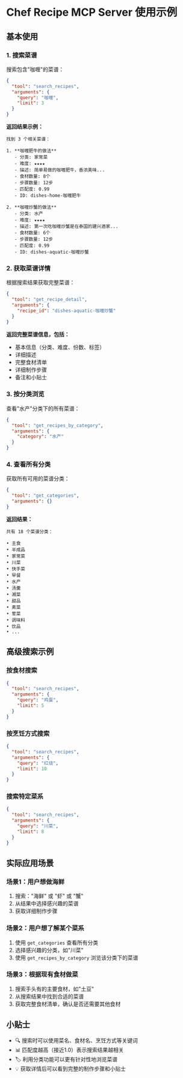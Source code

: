 # Chef Recipe MCP Server 使用示例

## 基本使用

### 1. 搜索菜谱

搜索包含"咖喱"的菜谱：

```json
{
  "tool": "search_recipes",
  "arguments": {
    "query": "咖喱",
    "limit": 3
  }
}
```

**返回结果示例：**
```
找到 3 个相关菜谱：

1. **咖喱肥牛的做法**
   - 分类: 家常菜
   - 难度: ★★★★
   - 描述: 简单易做的咖喱肥牛，香浓美味...
   - 食材数量: 8个
   - 步骤数量: 12步
   - 匹配度: 0.99
   - ID: dishes-home-咖喱肥牛

2. **咖喱炒蟹的做法**
   - 分类: 水产
   - 难度: ★★★★
   - 描述: 第一次吃咖喱炒蟹是在泰国的建兴酒家...
   - 食材数量: 6个
   - 步骤数量: 12步
   - 匹配度: 0.99
   - ID: dishes-aquatic-咖喱炒蟹
```

### 2. 获取菜谱详情

根据搜索结果获取完整菜谱：

```json
{
  "tool": "get_recipe_detail",
  "arguments": {
    "recipe_id": "dishes-aquatic-咖喱炒蟹"
  }
}
```

**返回完整菜谱信息，包括：**
- 基本信息（分类、难度、份数、标签）
- 详细描述
- 完整食材清单
- 详细制作步骤
- 备注和小贴士

### 3. 按分类浏览

查看"水产"分类下的所有菜谱：

```json
{
  "tool": "get_recipes_by_category",
  "arguments": {
    "category": "水产"
  }
}
```

### 4. 查看所有分类

获取所有可用的菜谱分类：

```json
{
  "tool": "get_categories",
  "arguments": {}
}
```

**返回结果：**
```
共有 18 个菜谱分类：

• 主食
• 半成品
• 家常菜
• 川菜
• 快手菜
• 早餐
• 水产
• 汤羹
• 湘菜
• 甜品
• 素菜
• 荤菜
• 调味料
• 饮品
• ...
```

## 高级搜索示例

### 按食材搜索
```json
{
  "tool": "search_recipes",
  "arguments": {
    "query": "鸡蛋",
    "limit": 5
  }
}
```

### 按烹饪方式搜索
```json
{
  "tool": "search_recipes",
  "arguments": {
    "query": "红烧",
    "limit": 10
  }
}
```

### 搜索特定菜系
```json
{
  "tool": "search_recipes",
  "arguments": {
    "query": "川菜",
    "limit": 8
  }
}
```

## 实际应用场景

### 场景1：用户想做海鲜
1. 搜索："海鲜" 或 "虾" 或 "蟹"
2. 从结果中选择感兴趣的菜谱
3. 获取详细制作步骤

### 场景2：用户想了解某个菜系
1. 使用 `get_categories` 查看所有分类
2. 选择感兴趣的分类，如"川菜"
3. 使用 `get_recipes_by_category` 浏览该分类下的菜谱

### 场景3：根据现有食材做菜
1. 搜索手头有的主要食材，如"土豆"
2. 从搜索结果中找到合适的菜谱
3. 获取完整食材清单，确认是否还需要其他食材

## 小贴士

- 🔍 搜索时可以使用菜名、食材名、烹饪方式等关键词
- 📊 匹配度越高（接近1.0）表示搜索结果越相关
- 🏷️ 利用分类功能可以更有针对性地浏览菜谱
- 💡 获取详情后可以看到完整的制作步骤和小贴士 